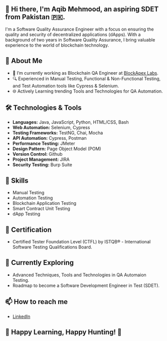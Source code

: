 <!--
**aqib-mehmood/aqib-mehmood** is a ✨ _special_ ✨ repository because its `README.md` (this file) appears on your GitHub profile.

Here are some ideas to get you started:

- 🔭 I’m currently working on ...
- 🌱 I’m currently learning ...
- 👯 I’m looking to collaborate on ...
- 🤔 I’m looking for help with ...
- 💬 Ask me about ...
- 📫 How to reach me: ...
- 😄 Pronouns: ...
- ⚡ Fun fact: ...
-->
## 👋 Hi there, I'm Aqib Mehmood, an aspiring SDET from Pakistan 🇵🇰.

I'm a Software Quality Assurance Engineer with a focus on ensuring the quality and security of decentralized applications (dApps). With a background of two years in Software Quality Assurance, I bring valuable experience to the world of blockchain technology.

## 🚀 About Me

- 🏢 I’m currently working as Blockchain QA Engineer at [BlockApex Labs](https://blockapexlabs.com/).
- 🔍 Experienced in Manual Testing, Functional & Non-Functional Testing, and Test Automation tools like Cypress & Selenium.
- 🌐 Actively Learning trending Tools and Technologies for QA Automation.

## 🛠️ Technologies & Tools

- **Languages:** Java, JavaScript, Python, HTML/CSS, Bash
- **Web Automation:** Selenium, Cypress
- **Testing Frameworks:** TestNG, Chai, Mocha
- **API Automation:** Cypress, Postman 
- **Performance Testing:** JMeter
- **Design Pattern:** Page Object Model (POM)
- **Version Control:** Github
- **Project Management:** JIRA
- **Security Testing:** Burp Suite

## 🔧 Skills

- Manual Testing
- Automation Testing
- Blockchain Application Testing
- Smart Contract Unit Testing
- dApp Testing

## 📜 Certification

- Certified Tester Foundation Level (CTFL) by ISTQB® - International Software Testing Qualifications Board.

## 🌱 Currently Exploring

- Advanced Techniques, Tools and Technologies in QA Automaion Testing.
- Roadmap to become a Software Development Engineer in Test (SDET).

## 📫 How to reach me

- [LinkedIn](https://www.linkedin.com/in/aqib-mehmood422)

## 🙌 Happy Learning, Happy Hunting! 🙌
